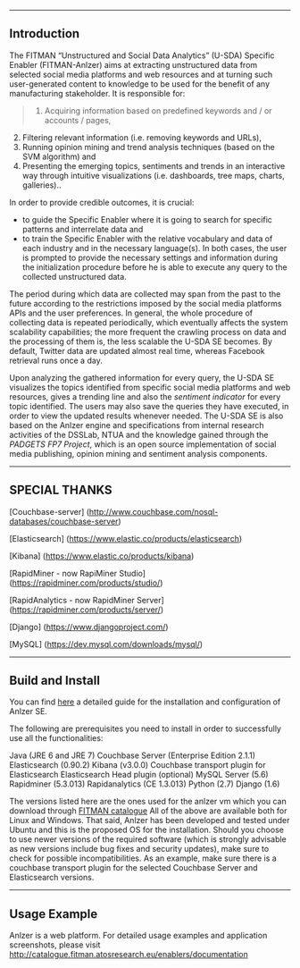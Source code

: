 ------------
Introduction
------------

The FITMAN “Unstructured and Social Data Analytics” (U-SDA) Specific Enabler (FITMAN-Anlzer) aims at extracting unstructured data from selected social media platforms and web resources and at turning such user-generated content to knowledge to be used for the benefit of any manufacturing stakeholder. 
It is responsible for:

>1. Acquiring information based on predefined keywords and / or accounts / pages,
2. Filtering relevant information (i.e. removing keywords and URLs),
3. Running opinion mining and trend analysis techniques (based on the SVM algorithm) and
4. Presenting the emerging topics, sentiments and trends in an interactive way through intuitive visualizations 
(i.e. dashboards, tree maps, charts, galleries)..

In order to provide credible outcomes, it is crucial:
* to guide the Specific Enabler where it is going to search for specific patterns and interrelate data and
* to train the Specific Enabler with the relative vocabulary and data of each industry and in the necessary language(s).
In both cases, the user is prompted to provide the necessary settings and information during the initialization procedure before he is able to execute any query to the collected unstructured data. 

The period during which data are collected may span from the past to the future according to the restrictions imposed by the social media platforms APIs and the user preferences. In general, the whole procedure of collecting data is repeated periodically, which eventually affects the system scalability capabilities; the more frequent the crawling process on data and the processing of them is, the less scalable the U-SDA SE becomes. By default, Twitter data are updated almost real time, whereas Facebook retrieval runs once a day. 

Upon analyzing the gathered information for every query, the U-SDA SE visualizes the topics identified from specific social media platforms and web resources, gives a trending line and also the *sentiment indicator* for every topic identified. The users may also save the queries they have executed, in order to view the updated results whenever needed. The U-SDA SE is also based on the Anlzer engine and specifications from  internal research activities of the DSSLab, NTUA and the knowledge gained through the *PADGETS FP7 Project*,  which is an open source implementation of social media publishing, opinion mining and sentiment analysis components.

-----------------
SPECIAL THANKS
-----------------

[Couchbase-server] (http://www.couchbase.com/nosql-databases/couchbase-server)

[Elasticsearch] (https://www.elastic.co/products/elasticsearch)

[Kibana] (https://www.elastic.co/products/kibana)

[RapidMiner - now RapiMiner Studio] (https://rapidminer.com/products/studio/)

[RapidAnalytics - now RapidMiner Server] (https://rapidminer.com/products/server/)

[Django] (https://www.djangoproject.com/)

[MySQL] (https://dev.mysql.com/downloads/mysql/)

-----------------
Build and Install
-----------------

You can find [here](./InstallationGuide.md) a detailed guide for the installation and configuration of Anlzer SE. 
 
The following are prerequisites you need to install in order to successfully use all the functionalities: 

Java (JRE 6 and JRE 7)
Couchbase Server (Enterprise Edition 2.1.1)
Elasticsearch (0.90.2)
Kibana (v3.0.0)
Couchbase transport plugin for Elasticsearch
Elasticsearch Head plugin (optional)
MySQL Server (5.6)
Rapidminer (5.3.013)
Rapidanalytics (CE 1.3.013)
Python (2.7)
Django (1.6)

The versions listed here are the ones used for the anlzer vm which you can download through [FITMAN catalogue](http://catalogue.fitman.atosresearch.eu/enablers/unstructured-and-social-data-analytics) 
All of the above are available both for Linux and Windows. That said, Anlzer has been developed and tested under Ubuntu and this is the proposed OS for the installation.
Should you choose to use newer versions of the required software (which is strongly advisable as new versions include bug fixes and security updates), make sure to check for possible incompatibilities. As an example, make sure there is a couchbase transport plugin for the selected Couchbase Server and Elasticsearch versions.


-------------
Usage Example
-------------

Anlzer is a web platform. For detailed usage examples and application screenshots, please visit
http://catalogue.fitman.atosresearch.eu/enablers/documentation
